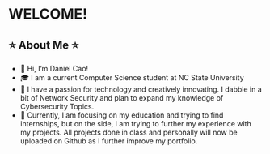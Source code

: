 # WELCOME! 
## ⭐️ About Me ⭐️

- 👋 Hi, I’m Daniel Cao!
- 🎓 I am a current Computer Science student at NC State University
- 👾 I have a passion for technology and creatively innovating. I dabble in a bit of Network Security and plan to expand my knowledge of Cybersecurity Topics.
- 💸 Currently, I am focusing on my education and trying to find internships, but on the side, I am trying to further my experience with my projects.
All projects done in class and personally will now be uploaded on Github as I further improve my portfolio. 



<!---
DCDanny03/DCDanny03 is a ✨ special ✨ repository because its `README.md` (this file) appears on your GitHub profile.
You can click the Preview link to take a look at your changes.
--->
